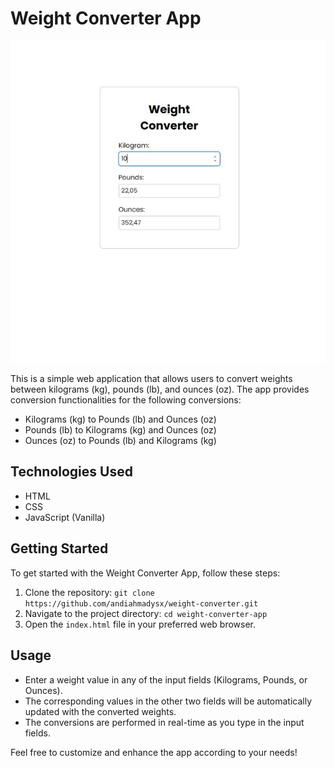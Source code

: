 # Weight Converter App

![Weight Converter App](https://github.com/andiahmadysx/weight-converter/blob/main/images/screenshot.jpg?raw=true)

This is a simple web application that allows users to convert weights between kilograms (kg), pounds (lb), and ounces (oz). The app provides conversion functionalities for the following conversions:

- Kilograms (kg) to Pounds (lb) and Ounces (oz)
- Pounds (lb) to Kilograms (kg) and Ounces (oz)
- Ounces (oz) to Pounds (lb) and Kilograms (kg)

## Technologies Used

- HTML
- CSS
- JavaScript (Vanilla)

## Getting Started

To get started with the Weight Converter App, follow these steps:

1. Clone the repository: `git clone https://github.com/andiahmadysx/weight-converter.git`
2. Navigate to the project directory: `cd weight-converter-app`
3. Open the `index.html` file in your preferred web browser.

## Usage

- Enter a weight value in any of the input fields (Kilograms, Pounds, or Ounces).
- The corresponding values in the other two fields will be automatically updated with the converted weights.
- The conversions are performed in real-time as you type in the input fields.

Feel free to customize and enhance the app according to your needs!